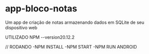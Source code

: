 # app-bloco-notas
Um app de criação de notas armazenando dados em SQLite de seu dispositivo web

UTILIZADO NPM --version20.12.2

// RODANDO 
-NPM INSTALL
-NPM START
-NPM RUN ANDROID
